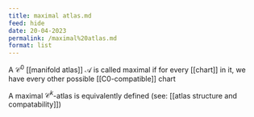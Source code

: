 ```yaml
---
title: maximal atlas.md
feed: hide
date: 20-04-2023
permalink: /maximal%20atlas.md
format: list
---
```



A $\mathcal C^0$ [[manifold atlas]] $\mathscr A$ is called maximal if for every [[chart]] in it, we have every other possible [[C0-compatible]] chart

A maximal $\mathcal C^k$-atlas is equivalently defined (see: [[atlas structure and compatability]])